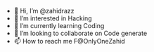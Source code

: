 - 👋 Hi, I’m @zahidrazz
- 👀 I’m interested in Hacking 
- 🌱 I’m currently learning Coding
- 💞️ I’m looking to collaborate on Code generate 
- 📫 How to reach me F@OnlyOneZahid

<!---
zahidrazz/zahidrazz is a ✨ special ✨ repository because its `README.md` (this file) appears on your GitHub profile.
You can click the Preview link to take a look at your changes.
--->
